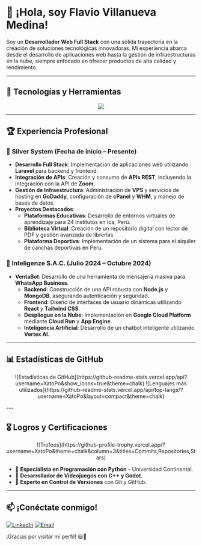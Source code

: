 # 👋 ¡Hola, soy Flavio Villanueva Medina!

Soy un **Desarrollador Web Full Stack** con una sólida trayectoria en la creación de soluciones tecnológicas innovadoras. Mi experiencia abarca desde el desarrollo de aplicaciones web hasta la gestión de infraestructuras en la nube, siempre enfocado en ofrecer productos de alta calidad y rendimiento.

---

## 🚀 Tecnologías y Herramientas

<p align="center">
  <a href="https://skillicons.dev">
    <img src="https://skillicons.dev/icons?i=laravel,php,html,css,js,react,angular,vue,nodejs,python,django,java,kotlin,androidstudio,bootstrap,tailwind,maven,mysql,postgresql,sqlite,mongodb,git,github,docker,aws,gcp,azure,linux" />
  </a>
</p>

---

## 🏆 Experiencia Profesional

### 🔹 **Silver System** (Fecha de inicio – Presente)
- **Desarrollo Full Stack**: Implementación de aplicaciones web utilizando **Laravel** para backend y frontend.
- **Integración de APIs**: Creación y consumo de **APIs REST**, incluyendo la integración con la API de **Zoom**.
- **Gestión de Infraestructura**: Administración de **VPS** y servicios de hosting en **GoDaddy**, configuración de **cPanel** y **WHM**, y manejo de bases de datos.
- **Proyectos Destacados**:
  - **Plataformas Educativas**: Desarrollo de entornos virtuales de aprendizaje para 24 institutos en Ica, Perú.
  - **Biblioteca Virtual**: Creación de un repositorio digital con lector de PDF y gestión avanzada de librerías.
  - **Plataforma Deportiva**: Implementación de un sistema para el alquiler de canchas deportivas en Perú.

### 🔹 **Inteligenze S.A.C.** (Julio 2024 – Octubre 2024)
- **VentaBot**: Desarrollo de una herramienta de mensajería masiva para **WhatsApp Business**.
  - **Backend**: Construcción de una API robusta con **Node.js** y **MongoDB**, asegurando autenticación y seguridad.
  - **Frontend**: Diseño de interfaces de usuario dinámicas utilizando **React** y **Tailwind CSS**.
  - **Despliegue en la Nube**: Implementación en **Google Cloud Platform** mediante **Cloud Run** y **App Engine**.
  - **Inteligencia Artificial**: Desarrollo de un chatbot inteligente utilizando **Vertex AI**.

---

## 📊 Estadísticas de GitHub

<p align="center">
  ![Estadísticas de GitHub](https://github-readme-stats.vercel.app/api?username=XatoPo&show_icons=true&theme=chalk)
  ![Lenguajes más utilizados](https://github-readme-stats.vercel.app/api/top-langs/?username=XatoPo&layout=compact&theme=chalk)
</p>
---

## 🎖️ Logros y Certificaciones

<p align="center">
  ![Trofeos](https://github-profile-trophy.vercel.app/?username=XatoPo&theme=chalk&column=3&titles=Commits,Repositories,Stars)
</p>

- 🏅 **Especialista en Programación con Python** – Universidad Continental.
- 🏅 **Desarrollador de Videojuegos con C++ y Godot**.
- 🏅 **Experto en Control de Versiones** con Git y GitHub.

---

## 📫 ¡Conéctate conmigo!

[![LinkedIn](https://img.shields.io/badge/LinkedIn-Flavio%20Villanueva-blue?style=for-the-badge&logo=linkedin)](https://www.linkedin.com/in/flavio-sebastian-villanueva-medina-072343210)
[![Email](https://img.shields.io/badge/Email-flaviovm2013%40gmail.com-red?style=for-the-badge&logo=gmail)](mailto:flaviovm2013@gmail.com)

¡Gracias por visitar mi perfil! 😃🚀
